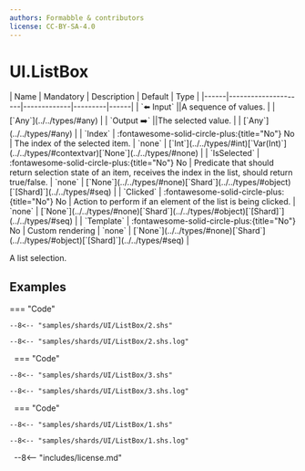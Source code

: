 ```yaml
---
authors: Formabble & contributors
license: CC-BY-SA-4.0
---
```



# UI.ListBox

<div class="sh-parameters" markdown="1">
| Name | Mandatory | Description | Default | Type |
|------|---------------------|-------------|---------|------|
| `⬅️ Input` ||A sequence of values. | | [`Any`](../../types/#any) |
| `Output ➡️` ||The selected value. | | [`Any`](../../types/#any) |
| `Index` | :fontawesome-solid-circle-plus:{title="No"} No  | The index of the selected item. | `none` | [`Int`](../../types/#int)[`Var(Int)`](../../types/#contextvar)[`None`](../../types/#none) |
| `IsSelected` | :fontawesome-solid-circle-plus:{title="No"} No  | Predicate that should return selection state of an item, receives the index in the list, should return true/false. | `none` | [`None`](../../types/#none)[`Shard`](../../types/#object)[`[Shard]`](../../types/#seq) |
| `Clicked` | :fontawesome-solid-circle-plus:{title="No"} No  | Action to perform if an element of the list is being clicked. | `none` | [`None`](../../types/#none)[`Shard`](../../types/#object)[`[Shard]`](../../types/#seq) |
| `Template` | :fontawesome-solid-circle-plus:{title="No"} No  | Custom rendering | `none` | [`None`](../../types/#none)[`Shard`](../../types/#object)[`[Shard]`](../../types/#seq) |

</div>

A list selection.

## Examples

=== "Code"

  ```x86asm linenums="1"
  --8<-- "samples/shards/UI/ListBox/2.shs"
  ```

  ```
  --8<-- "samples/shards/UI/ListBox/2.shs.log"
  ```
&nbsp;
=== "Code"

  ```x86asm linenums="1"
  --8<-- "samples/shards/UI/ListBox/3.shs"
  ```

  ```
  --8<-- "samples/shards/UI/ListBox/3.shs.log"
  ```
&nbsp;
=== "Code"

  ```x86asm linenums="1"
  --8<-- "samples/shards/UI/ListBox/1.shs"
  ```

  ```
  --8<-- "samples/shards/UI/ListBox/1.shs.log"
  ```
&nbsp;
--8<-- "includes/license.md"

